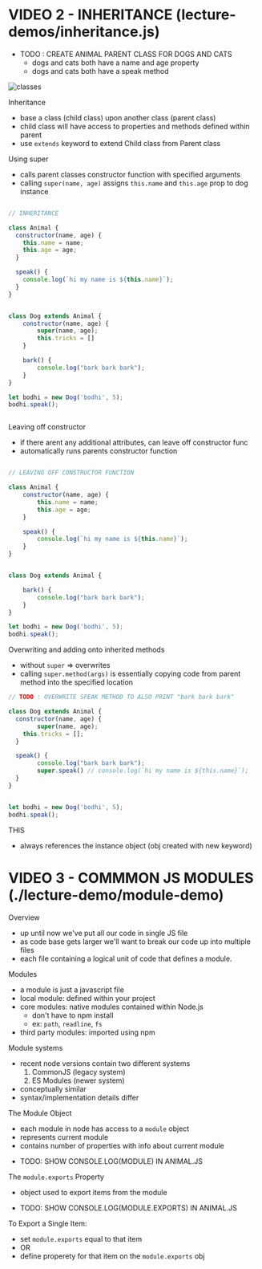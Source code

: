 # VIDEO 2 - INHERITANCE (lecture-demos/inheritance.js)



* TODO : CREATE ANIMAL PARENT CLASS FOR DOGS AND CATS
	- dogs and cats both have a name and age property
	- dogs and cats both have a speak method


![classes](./images/class_def.jpg)





Inheritance
- base a class (child class) upon another class (parent class)
- child class will have access to properties and methods defined within parent
- use `extends` keyword to extend Child class from Parent class



Using super
- calls parent classes constructor function with specified arguments
- calling `super(name, age)` assigns `this.name` and `this.age` prop to dog instance


```js

// INHERITANCE

class Animal {
  constructor(name, age) {
    this.name = name;
    this.age = age;
  }

  speak() {
    console.log(`hi my name is ${this.name}`);
  }
}


class Dog extends Animal {
	constructor(name, age) {
		super(name, age);
		this.tricks = []
	}

	bark() {
		console.log("bark bark bark");
	}
}

let bodhi = new Dog('bodhi', 5);
bodhi.speak();



```


Leaving off constructor
- if there arent any additional attributes, can leave off constructor func
- automatically runs parents constructor function


```js

// LEAVING OFF CONSTRUCTOR FUNCTION

class Animal {
	constructor(name, age) {
		this.name = name;
		this.age = age;
	}

	speak() {
		console.log(`hi my name is ${this.name}`);
	}
}


class Dog extends Animal {

	bark() {
		console.log("bark bark bark");
	}
}

let bodhi = new Dog('bodhi', 5);
bodhi.speak();

```


Overwriting and adding onto inherited methods 
- without `super` => overwrites
- calling `super.method(args)` is essentially copying code from parent method into the specified location


```js
// TODO : OVERWRITE SPEAK METHOD TO ALSO PRINT "bark bark bark"

class Dog extends Animal {
  constructor(name, age) {
		super(name, age);
    this.tricks = [];
  }

  speak() {
		console.log("bark bark bark");
		super.speak() // console.log(`hi my name is ${this.name}`);
  }
}


let bodhi = new Dog('bodhi', 5);
bodhi.speak();
```

THIS
- always references the instance object (obj created with new keyword)






# VIDEO 3 - COMMMON JS MODULES (./lecture-demo/module-demo)


Overview
- up until now we've put all our code in single JS file
- as code base gets larger we'll want to break our code up into multiple files
- each file containing a logical unit of code that defines a module.



Modules
- a module is just a javascript file
- local module: defined within your project
- core modules: native modules contained within Node.js
	- don't have to npm install
	- ex: `path`, `readline`, `fs`
- third party modules: imported using npm 




Module systems
- recent node versions contain two different systems
	1. CommonJS (legacy system)
	2. ES Modules (newer system)
- conceptually similar
- syntax/implementation details differ





The Module Object
- each module in node has access to a `module` object
- represents current module
- contains number of properties with info about current module



* TODO: SHOW CONSOLE.LOG(MODULE) IN ANIMAL.JS


The `module.exports` Property
- object used to export items from the module


* TODO: SHOW CONSOLE.LOG(MODULE.EXPORTS) IN ANIMAL.JS


To Export a Single Item:
- set `module.exports` equal to that item
- OR
- define properety for that item on the `module.exports` obj


